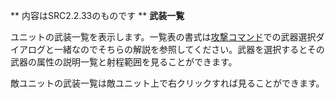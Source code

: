 ** 内容はSRC2.2.33のものです **
**武装一覧**

ユニットの武装一覧を表示します。一覧表の書式は[攻撃コマンド](攻撃.md)での武器選択ダイアログと一緒なのでそちらの解説を参照してください。武器を選択するとその武器の属性の説明一覧と射程範囲を見ることができます。

敵ユニットの武装一覧は敵ユニット上で右クリックすれば見ることができます。
